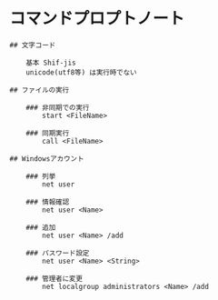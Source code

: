﻿# コマンドプロプトノート

    ## 文字コード

        基本 Shif-jis
        unicode(utf8等) は実行時でない

    ## ファイルの実行

        ### 非同期での実行
            start <FileName>

        ### 同期実行
            call <FileName>

    ## Windowsアカウント

        ### 列挙
            net user

        ### 情報確認
            net user <Name>

        ### 追加
            net user <Name> /add

        ### パスワード設定
            net user <Name> <String>

        ### 管理者に変更
            net localgroup administrators <Name> /add

        
        


        